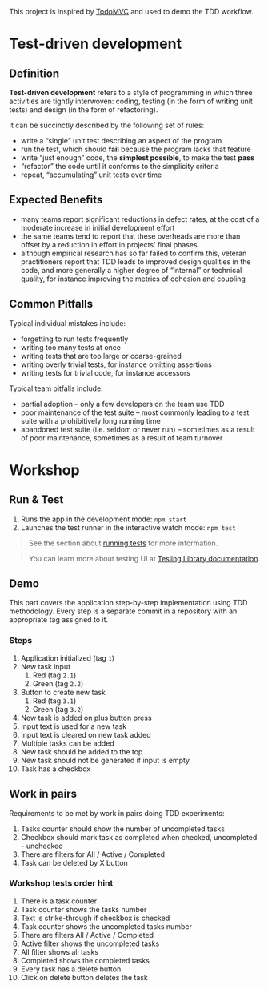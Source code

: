 This project is inspired by [TodoMVC](https://todomvc.com/examples/react/#/) and used to demo the TDD workflow.

# Test-driven development

## Definition

**Test-driven development** refers to a style of programming in which three activities are tightly interwoven: coding, testing (in the form of writing unit tests) and design (in the form of refactoring).

It can be succinctly described by the following set of rules:

- write a “single” unit test describing an aspect of the program
- run the test, which should **fail** because the program lacks that feature
- write “just enough” code, the **simplest possible**, to make the test **pass**
- “refactor” the code until it conforms to the simplicity criteria
- repeat, “accumulating” unit tests over time

## Expected Benefits

- many teams report significant reductions in defect rates, at the cost of a moderate increase in initial development effort
- the same teams tend to report that these overheads are more than offset by a reduction in effort in projects’ final phases
- although empirical research has so far failed to confirm this, veteran practitioners report that TDD leads to improved design qualities in the code, and more generally a higher degree of “internal” or technical quality, for instance improving the metrics of cohesion and coupling

## Common Pitfalls

Typical individual mistakes include:

- forgetting to run tests frequently
- writing too many tests at once
- writing tests that are too large or coarse-grained
- writing overly trivial tests, for instance omitting assertions
- writing tests for trivial code, for instance accessors

Typical team pitfalls include:

- partial adoption – only a few developers on the team use TDD
- poor maintenance of the test suite – most commonly leading to a test suite with a prohibitively long running time
- abandoned test suite (i.e. seldom or never run) – sometimes as a result of poor maintenance, sometimes as a result of team turnover

# Workshop

## Run & Test

1. Runs the app in the development mode: `npm start`
1. Launches the test runner in the interactive watch mode: `npm test`

> See the section about [running tests](https://facebook.github.io/create-react-app/docs/running-tests) for more information.

> You can learn more about testing UI at [Tesling Library documentation](https://testing-library.com/docs/).

## Demo

This part covers the application step-by-step implementation using TDD methodology. Every step is a separate commit in a repository with an appropriate tag assigned to it.

### Steps

1. Application initialized (tag `1`)
1. New task input
   1. Red (tag `2.1`)
   1. Green (tag `2.2`)
1. Button to create new task
   1. Red (tag `3.1`)
   1. Green (tag `3.2`)
1. New task is added on plus button press
1. Input text is used for a new task
1. Input text is cleared on new task added
1. Multiple tasks can be added
1. New task should be added to the top
1. New task should not be generated if input is empty
1. Task has a checkbox

## Work in pairs

Requirements to be met by work in pairs doing TDD experiments:

1. Tasks counter should show the number of uncompleted tasks
1. Checkbox should mark task as completed when checked, uncompleted - unchecked
1. There are filters for All / Active / Completed
1. Task can be deleted by X button

### Workshop tests order hint

1. There is a task counter
1. Task counter shows the tasks number
1. Text is strike-through if checkbox is checked
1. Task counter shows the uncompleted tasks number
1. There are filters All / Active / Completed
1. Active filter shows the uncompleted tasks
1. All filter shows all tasks
1. Completed shows the completed tasks
1. Every task has a delete button
1. Click on delete button deletes the task
